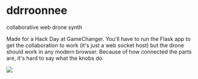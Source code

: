 # ddrroonnee
collaborative web drone synth

Made for a Hack Day at GameChanger. You'll have to run the Flask app to get the collaboration to work (it's just a web socket host) but the drone should work in any modern browser. Because of how connected the parts are, it's hard to say what the knobs do.

![](https://user-images.githubusercontent.com/2336497/49182219-a6a67100-f327-11e8-993b-343daf12d845.png)
